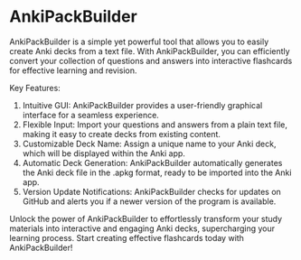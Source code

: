 # AnkiPackBuilder

AnkiPackBuilder is a simple yet powerful tool that allows you to easily create Anki decks from a text file. With AnkiPackBuilder, you can efficiently convert your collection of questions and answers into interactive flashcards for effective learning and revision.

Key Features:

1. Intuitive GUI: AnkiPackBuilder provides a user-friendly graphical interface for a seamless experience.
2. Flexible Input: Import your questions and answers from a plain text file, making it easy to create decks from existing content.
3. Customizable Deck Name: Assign a unique name to your Anki deck, which will be displayed within the Anki app.
4. Automatic Deck Generation: AnkiPackBuilder automatically generates the Anki deck file in the .apkg format, ready to be imported into the Anki app.
5. Version Update Notifications: AnkiPackBuilder checks for updates on GitHub and alerts you if a newer version of the program is available.

Unlock the power of AnkiPackBuilder to effortlessly transform your study materials into interactive and engaging Anki decks, supercharging your learning process. Start creating effective flashcards today with AnkiPackBuilder!